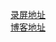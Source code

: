 [录屏地址](http://new-play.tudou.com/v/898240313)  
[博客地址](https://blog.csdn.net/Z_J_Q_/article/details/80244539)
